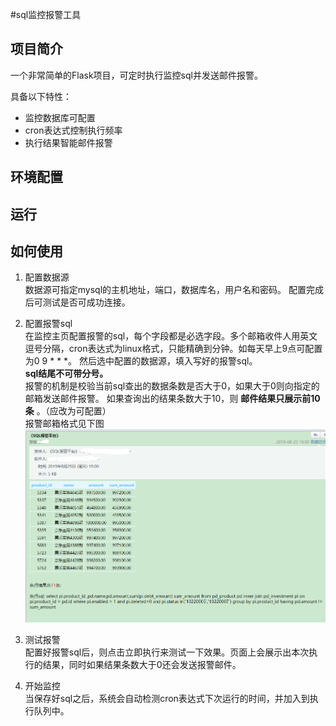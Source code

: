 #sql监控报警工具

## 项目简介
一个非常简单的Flask项目，可定时执行监控sql并发送邮件报警。  

具备以下特性：
* 监控数据库可配置
* cron表达式控制执行频率
* 执行结果智能邮件报警


## 环境配置


## 运行

## 如何使用

1. 配置数据源  
  数据源可指定mysql的主机地址，端口，数据库名，用户名和密码。
  配置完成后可测试是否可成功连接。
2. 配置报警sql  
  在监控主页配置报警的sql，每个字段都是必选字段。多个邮箱收件人用英文逗号分隔，cron表达式为linux格式，只能精确到分钟。如每天早上9点可配置为0 9 * * *。
  然后选中配置的数据源，填入写好的报警sql。  
  **sql结尾不可带分号。**  
  报警的机制是校验当前sql查出的数据条数是否大于0，如果大于0则向指定的邮箱发送邮件报警。
  如果查询出的结果条数大于10，则 **邮件结果只展示前10条** 。（应改为可配置）  
  报警邮箱格式见下图
  ![报警邮箱案例](\static\readme\报警邮箱案例.png) 
3. 测试报警  
  配置好报警sql后，则点击立即执行来测试一下效果。页面上会展示出本次执行的结果，同时如果结果条数大于0还会发送报警邮件。

4. 开始监控  
  当保存好sql之后，系统会自动检测cron表达式下次运行的时间，并加入到执行队列中。
